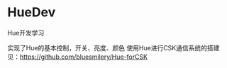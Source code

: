 # HueDev
Hue开发学习

实现了Hue的基本控制，开关、亮度、颜色
使用Hue进行CSK通信系统的搭建见：https://github.com/bluesmilery/Hue-forCSK
